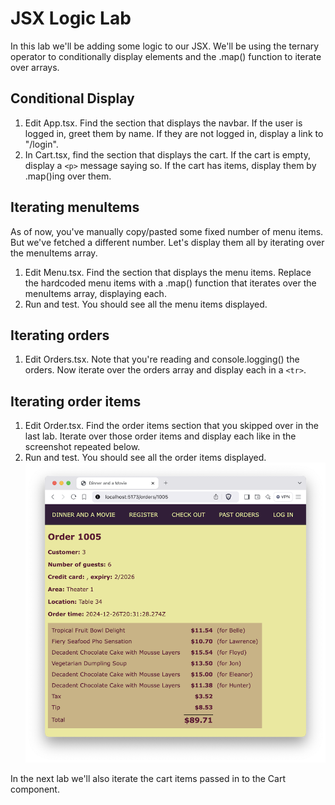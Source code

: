 # JSX Logic Lab

In this lab we'll be adding some logic to our JSX. We'll be using the ternary operator to conditionally display elements and the .map() function to iterate over arrays.

## Conditional Display

1. Edit App.tsx. Find the section that displays the navbar. If the user is logged in, greet them by name. If they are not logged in, display a link to "/login".
1. In Cart.tsx, find the section that displays the cart. If the cart is empty, display a `<p>` message saying so. If the cart has items, display them by .map()ing over them.

## Iterating menuItems
As of now, you've manually copy/pasted some fixed number of menu items. But we've fetched a different number. Let's display them all by iterating over the menuItems array.

1. Edit Menu.tsx. Find the section that displays the menu items. Replace the hardcoded menu items with a .map() function that iterates over the menuItems array, displaying each.
1. Run and test. You should see all the menu items displayed.

## Iterating orders
1. Edit Orders.tsx. Note that you're reading and console.logging() the orders. Now iterate over the orders array and display each in a `<tr>`.

## Iterating order items
1. Edit Order.tsx. Find the order items section that you skipped over in the last lab. Iterate over those order items and display each like in the screenshot repeated below.
1. Run and test. You should see all the order items displayed.
![What an order looks like](./images/useeffect-orders-screenshot.png)

In the next lab we'll also iterate the cart items passed in to the Cart component.